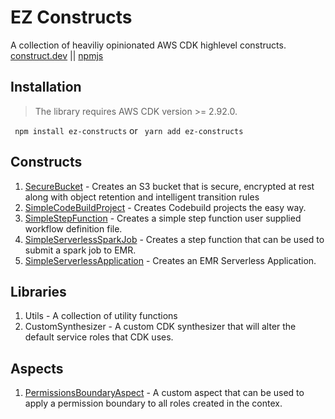 # EZ Constructs

A collection of heaviliy opinionated AWS CDK highlevel constructs.
[construct.dev](https://constructs.dev/packages/ez-constructs/) || [npmjs](https://www.npmjs.com/package/ez-constructs)

## Installation

> The library requires AWS CDK version >= 2.92.0.

` npm install ez-constructs` or ` yarn add ez-constructs`

## Constructs

1. [SecureBucket](src/secure-bucket) - Creates an S3 bucket that is secure, encrypted at rest along with object retention and intelligent transition rules
2. [SimpleCodeBuildProject](src/codebuild-ci) - Creates Codebuild projects the easy way.
3. [SimpleStepFunction](src/stepfunctions) - Creates a simple step function user supplied workflow definition file.
4. [SimpleServerlessSparkJob](src/stepfunctions#simpleserverlesssparkjob) - Creates a step function that can be used to submit a spark job to EMR.
5. [SimpleServerlessApplication](src/emr) - Creates an EMR Serverless Application.

## Libraries

1. Utils - A collection of utility functions
2. CustomSynthesizer - A custom CDK synthesizer that will alter the default service roles that CDK uses.

## Aspects

1. [PermissionsBoundaryAspect](src/aspects) - A custom aspect that can be used to apply a permission boundary to all roles created in the contex.
